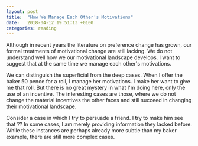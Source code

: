 ```yaml
---
layout: post
title:  "How We Manage Each Other's Motivations"
date:   2018-04-12 19:51:13 +0100
categories: reading
---
```


Although in recent years the literature on preference change has grown, our formal treatments of motivational change are still lacking. We do not understand well how we our motivational landscape develops. I want to suggest that at the same time we manage each other's motivations.

We can distinguish the superficial from the deep cases. When I offer the baker 50 pence for a roll, I manage her motivations. I make her want to give me that roll. But there is no great mystery in what I'm doing here, only the use of an incentive. The interesting cases are those, where we do not change the material incentives the other faces and still succeed in changing their motivational landscape.

Consider a case in which I try to persuade a friend. I try to make him see that ?? In some cases, I am merely providing information they lacked before. While these instances are perhaps already more subtle than my baker example, there are still more complex cases. 